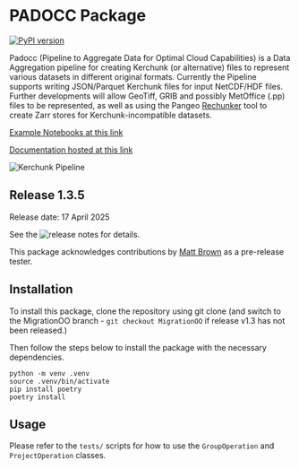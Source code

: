 # PADOCC Package

[![PyPI version](https://badge.fury.io/py/padocc.svg)](https://pypi.python.org/pypi/padocc/)

Padocc (Pipeline to Aggregate Data for Optimal Cloud Capabilities) is a Data Aggregation pipeline for creating Kerchunk (or alternative) files to represent various datasets in different original formats.
Currently the Pipeline supports writing JSON/Parquet Kerchunk files for input NetCDF/HDF files. Further developments will allow GeoTiff, GRIB and possibly MetOffice (.pp) files to be represented, as well as using the Pangeo [Rechunker](https://rechunker.readthedocs.io/en/latest/) tool to create Zarr stores for Kerchunk-incompatible datasets.

[Example Notebooks at this link](https://mybinder.org/v2/gh/cedadev/padocc.git/main?filepath=showcase/notebooks)

[Documentation hosted at this link](https://cedadev.github.io/kerchunk-builder/)

![Kerchunk Pipeline](docs/source/_images/pipeline.png)

## Release 1.3.5
Release date: 17 April 2025

See the ![release notes](https://github.com/cedadev/padocc/releases/tag/v1.3.5) for details.

This package acknowledges contributions by [Matt Brown](matbro@ceh.ac.uk) as a pre-release tester.

## Installation

To install this package, clone the repository using git clone (and switch to the MigrationOO branch - `git checkout MigrationOO` if release v1.3 has not been released.)

Then follow the steps below to install the package with the necessary dependencies.

```
python -m venv .venv
source .venv/bin/activate
pip install poetry
poetry install
```

## Usage

Please refer to the `tests/` scripts for how to use the `GroupOperation` and `ProjectOperation` classes.
